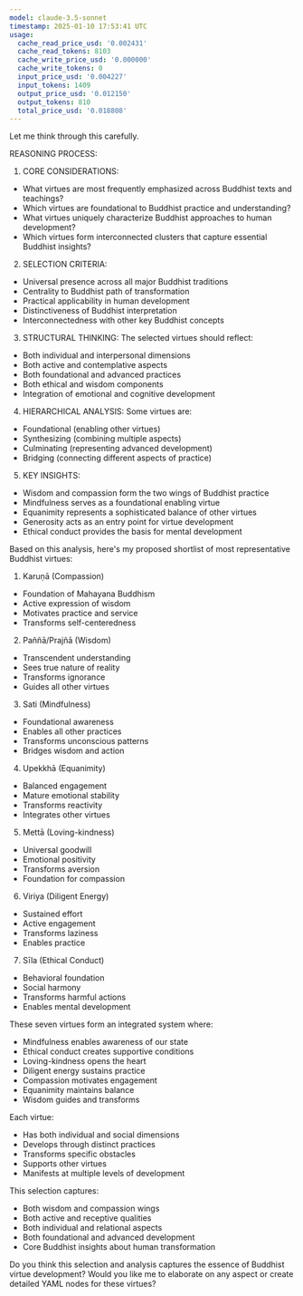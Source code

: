 ```yaml
---
model: claude-3.5-sonnet
timestamp: 2025-01-10 17:53:41 UTC
usage:
  cache_read_price_usd: '0.002431'
  cache_read_tokens: 8103
  cache_write_price_usd: '0.000000'
  cache_write_tokens: 0
  input_price_usd: '0.004227'
  input_tokens: 1409
  output_price_usd: '0.012150'
  output_tokens: 810
  total_price_usd: '0.018808'
---
```


Let me think through this carefully.

REASONING PROCESS:

1. CORE CONSIDERATIONS:
- What virtues are most frequently emphasized across Buddhist texts and teachings?
- Which virtues are foundational to Buddhist practice and understanding?
- What virtues uniquely characterize Buddhist approaches to human development?
- Which virtues form interconnected clusters that capture essential Buddhist insights?

2. SELECTION CRITERIA:
- Universal presence across all major Buddhist traditions
- Centrality to Buddhist path of transformation
- Practical applicability in human development
- Distinctiveness of Buddhist interpretation
- Interconnectedness with other key Buddhist concepts

3. STRUCTURAL THINKING:
The selected virtues should reflect:
- Both individual and interpersonal dimensions
- Both active and contemplative aspects
- Both foundational and advanced practices
- Both ethical and wisdom components
- Integration of emotional and cognitive development

4. HIERARCHICAL ANALYSIS:
Some virtues are:
- Foundational (enabling other virtues)
- Synthesizing (combining multiple aspects)
- Culminating (representing advanced development)
- Bridging (connecting different aspects of practice)

5. KEY INSIGHTS:
- Wisdom and compassion form the two wings of Buddhist practice
- Mindfulness serves as a foundational enabling virtue
- Equanimity represents a sophisticated balance of other virtues
- Generosity acts as an entry point for virtue development
- Ethical conduct provides the basis for mental development

Based on this analysis, here's my proposed shortlist of most representative Buddhist virtues:

1. Karuṇā (Compassion)
- Foundation of Mahayana Buddhism
- Active expression of wisdom
- Motivates practice and service
- Transforms self-centeredness

2. Paññā/Prajñā (Wisdom)
- Transcendent understanding
- Sees true nature of reality
- Transforms ignorance
- Guides all other virtues

3. Sati (Mindfulness)
- Foundational awareness
- Enables all other practices
- Transforms unconscious patterns
- Bridges wisdom and action

4. Upekkhā (Equanimity)
- Balanced engagement
- Mature emotional stability
- Transforms reactivity
- Integrates other virtues

5. Mettā (Loving-kindness)
- Universal goodwill
- Emotional positivity
- Transforms aversion
- Foundation for compassion

6. Viriya (Diligent Energy)
- Sustained effort
- Active engagement
- Transforms laziness
- Enables practice

7. Sīla (Ethical Conduct)
- Behavioral foundation
- Social harmony
- Transforms harmful actions
- Enables mental development

These seven virtues form an integrated system where:
- Mindfulness enables awareness of our state
- Ethical conduct creates supportive conditions
- Loving-kindness opens the heart
- Diligent energy sustains practice
- Compassion motivates engagement
- Equanimity maintains balance
- Wisdom guides and transforms

Each virtue:
- Has both individual and social dimensions
- Develops through distinct practices
- Transforms specific obstacles
- Supports other virtues
- Manifests at multiple levels of development

This selection captures:
- Both wisdom and compassion wings
- Both active and receptive qualities
- Both individual and relational aspects
- Both foundational and advanced development
- Core Buddhist insights about human transformation

Do you think this selection and analysis captures the essence of Buddhist virtue development? Would you like me to elaborate on any aspect or create detailed YAML nodes for these virtues?